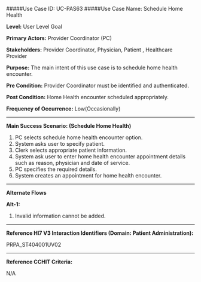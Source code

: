 #####Use Case ID: UC-PAS63
#####Use Case Name: Schedule Home Health

**Level:**                     User Level Goal

**Primary Actors:**            Provider Coordinator (PC)

**Stakeholders:**              Provider Coordinator, Physician, Patient , Healthcare Provider

**Purpose:**                   The main intent of this use case is to schedule home health encounter.

**Pre Condition:**             Provider Coordinator must be identified and authenticated.

**Post Condition:**            Home Health encounter scheduled appropriately.

**Frequency of Occurrence:**   Low(Occasionally)
__________________________________________________________
**Main Success Scenario: (Schedule Home Health)**

1. PC selects schedule home health encounter option.
2. System asks user to specify patient.
3. Clerk selects appropriate patient information.
4. System ask user to enter home health encounter appointment details such as reason, physician and date of service.
5. PC specifies the required details.
6. System creates an appointment for home health encounter.

_______________________________________________________________________________
**Alternate Flows** 

**Alt-1:**

1. Invalid information cannot be added.

________________________________________________________________________
**Reference Hl7 V3 Interaction Identifiers (Domain: Patient Administration):**

PRPA_ST404001UV02
_______________________________________________________________
**Reference CCHIT Criteria:**

N/A
